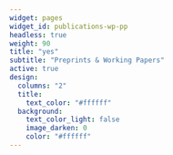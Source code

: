 ```yaml
---
widget: pages
widget_id: publications-wp-pp
headless: true
weight: 90
title: "yes"
subtitle: "Preprints & Working Papers"
active: true
design:
  columns: "2"
  title:
    text_color: "#ffffff"
  background:
    text_color_light: false
    image_darken: 0
    color: "#ffffff"
---
```

